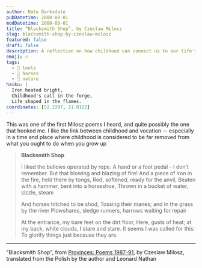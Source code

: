 ```yaml
---
author: Nate Barksdale
pubDatetime: 2008-08-01
modDatetime: 2008-08-01
title: “Blacksmith Shop”, by Czeslaw Milosz
slug: blacksmith-shop-by-czeslaw-milosz
featured: false
draft: false
description: A reflection on how childhood can connect us to our life's callings, as illustrated in Czeslaw Milosz's evocative poem, "Blacksmith Shop."
emoji: 🔥
tags:
  - 🔨 tools
  - 🐴 horses
  - 🌾 nature
haiku: |
  Iron heated bright,  
  Childhood's call in the forge,  
  Life shaped in the flames.
coordinates: [52.2297, 21.0122]
---
```


This was one of the first Milosz poems I heard, and quite possibly the one that hooked me. I like the link between childhood and vocation -- especially in a time and place where childhood is considered to be far removed from what you ought to do when you grow up

> **Blacksmith Shop**
>
> I liked the bellows operated by rope. A hand or a foot pedal - I don’t remember. But that blowing and blazing of fire! And a piece of iron in the fire, held there by tongs, Red, softened, ready for the anvil, Beaten with a hammer, bent into a horseshoe, Thrown in a bucket of water, sizzle, steam
>
> And horses hitched to be shod, Tossing their manes; and in the grass by the river Plowshares, sledge runners, harrows waiting for repair
>
> At the entrance, my bare feet on the dirt floor, Here, gusts of heat; at my back, white clouds, I stare and stare. It seems I was called for this: To glorify things just because they are.

---

"Blacksmith Shop", from [Provinces: Poems 1987-91](http://books.google.com/books?id=iKKAAAAAIAAJ&q=milosz+provinces&dq=milosz+provinces&ei=KpCTSJyXBJ34tAPg8_TwDA&client=firefox-a&pgis=1), by Czeslaw Milosz, translated from the Polish by the author and Leonard Nathan
